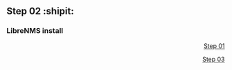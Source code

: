 ## Step 02 :shipit:
### LibreNMS install


<p align="right"><a href="Step_01.md">Step 01</a></p> <p align="right"><a href="Step_03.md">Step 03</a></p>

